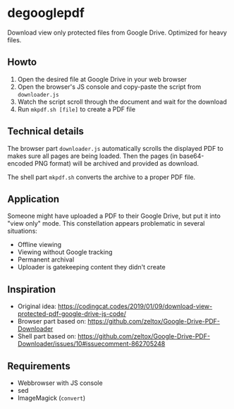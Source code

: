 # degooglepdf
Download view only protected files from Google Drive. Optimized for heavy files.

## Howto
1. Open the desired file at Google Drive in your web browser
2. Open the browser's JS console and copy-paste the script from `downloader.js` 
3. Watch the script scroll through the document and wait for the download
4. Run `mkpdf.sh [file]` to create a PDF file

## Technical details
The browser part `downloader.js` automatically scrolls the displayed PDF to makes sure all pages are being loaded.
Then the pages (in base64-encoded PNG format) will be archived and provided as download.

The shell part `mkpdf.sh` converts the archive to a proper PDF file.

## Application
Someone might have uploaded a PDF to their Google Drive, but put it into "view only" mode. This constellation appears problematic in several situations:
* Offline viewing
* Viewing without Google tracking
* Permanent archival
* Uploader is gatekeeping content they didn't create

## Inspiration
* Original idea: https://codingcat.codes/2019/01/09/download-view-protected-pdf-google-drive-js-code/
* Browser part based on: https://github.com/zeltox/Google-Drive-PDF-Downloader
* Shell part based on: https://github.com/zeltox/Google-Drive-PDF-Downloader/issues/10#issuecomment-862705248

## Requirements
* Webbrowser with JS console
* sed
* ImageMagick (`convert`)

